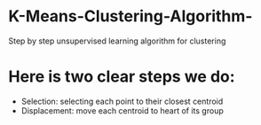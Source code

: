 # K-Means-Clustering-Algorithm-
Step by step unsupervised learning algorithm for clustering


# Here is two clear steps we do:
- Selection:
    selecting each point to their closest centroid
- Displacement:
    move each centroid to heart of its group
